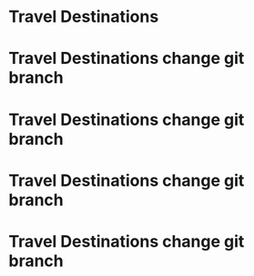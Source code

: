 # Travel Destinations
# Travel Destinations change git branch
# Travel Destinations change git branch
# Travel Destinations change git branch
# Travel Destinations change git branch

